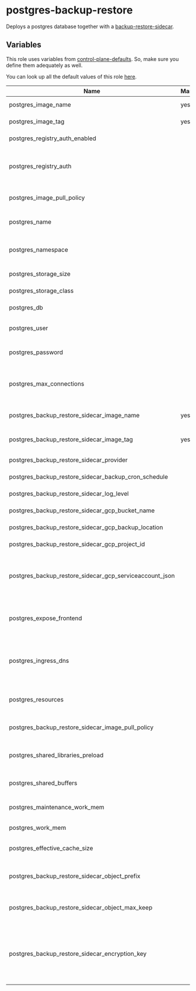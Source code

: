 # postgres-backup-restore

Deploys a postgres database together with a [backup-restore-sidecar](https://github.com/metal-stack/backup-restore-sidecar).

## Variables

This role uses variables from [control-plane-defaults](/control-plane). So, make sure you define them adequately as well.

You can look up all the default values of this role [here](defaults/main/main.yaml).

| Name                                                    | Mandatory | Description                                                                                                       |
| ------------------------------------------------------- | --------- | ----------------------------------------------------------------------------------------------------------------- |
| postgres_image_name                                     | yes       | Image version of the postgres                                                                                     |
| postgres_image_tag                                      | yes       | Image tag of the postgres                                                                                         |
| postgres_registry_auth_enabled                          |           | Enables registry authentication                                                                                   |
| postgres_registry_auth                                  |           | The dockerconfigjson content used for registry authentication                                                     |
| postgres_image_pull_policy                              |           | Image pull policy (defaults to IfNotPresent)                                                                      |
| postgres_name                                           |           | The name of the postgres instance                                                                                 |
| postgres_namespace                                      |           | The deployment's target namespace                                                                                 |
| postgres_storage_size                                   |           | The size of the PVC                                                                                               |
| postgres_storage_class                                  |           | The storage class of the PVC                                                                                      |
| postgres_db                                             |           | The name of the database                                                                                          |
| postgres_user                                           |           | The user of the postgres database                                                                                 |
| postgres_password                                       |           | The password of the postgres database                                                                             |
| postgres_max_connections                                |           | The amount of max. connections possible, defaults to 100                                                          |
| postgres_backup_restore_sidecar_image_name              | yes       | Image version of the backup-restore-sidecar                                                                       |
| postgres_backup_restore_sidecar_image_tag               | yes       | Image tag of the backup-restore-sidecar                                                                           |
| postgres_backup_restore_sidecar_provider                |           | The backup provider                                                                                               |
| postgres_backup_restore_sidecar_backup_cron_schedule    |           | The backup cron schedule                                                                                          |
| postgres_backup_restore_sidecar_log_level               |           | The log level of the sidecar                                                                                      |
| postgres_backup_restore_sidecar_gcp_bucket_name         |           | Bucket name of the GCP bucket                                                                                     |
| postgres_backup_restore_sidecar_gcp_backup_location     |           | Location of the GCP bucket                                                                                        |
| postgres_backup_restore_sidecar_gcp_project_id          |           | GCP project name                                                                                                  |
| postgres_backup_restore_sidecar_gcp_serviceaccount_json |           | GCP Serviceaccount JSON string (service account requires bucket access)                                           |
| postgres_expose_frontend                                |           | Exposes the postgres over ingress (only use for dev environments)                                                 |
| postgres_ingress_dns                                    |           | The virtual host to reach the postgres frontend when exposed via ingress                                          |
| postgres_resources                                      |           | The kubernetes resources for the actual postgres container                                                        |
| postgres_backup_restore_sidecar_image_pull_policy       |           | Image pull policy (defaults to IfNotPresent)                                                                      |
| postgres_shared_libraries_preload                       |           | Allows setting shared libraries preload configuration                                                             |
| postgres_shared_buffers                                 |           | Allows setting shared buffer size                                                                                 |
| postgres_maintenance_work_mem                           |           | Allows setting maintenance work memory                                                                            |
| postgres_work_mem                                       |           | Allows setting work memory                                                                                        |
| postgres_effective_cache_size                           |           | Allows setting effective cache size                                                                               |
| postgres_backup_restore_sidecar_object_prefix           |           | The prefix to store the object in the cloud provider bucket                                                       |
| postgres_backup_restore_sidecar_object_max_keep         |           | The number of objects to keep at the cloud provider bucket                                                        |
| postgres_backup_restore_sidecar_encryption_key          |           | An optional encryption key to AES-encrypt the backups before uploading them to the backup provider (length == 32) |
